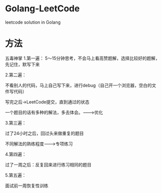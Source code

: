 # Golang-LeetCode
leetcode solution in Golang

# 方法

五毒神掌
1.第一遍：
5～15分钟思考，不会马上看高赞题解，选择比较好的题解，先记住，默写下来

2.第二遍：

不看别人的代码，马上自己写下来，进行debug（自己开一个浏览器，空白的文件写代码）

写完之后->LeetCode提交，直到通过的状态

一个题目的话有多种的解法，多去体会。--->优化

3.第三遍：

过了24小时之后，回过头来做重复的题目

不同解法的熟练程度--->专项练习

4.第四遍：

过了一周之后：反复回来进行练习相同的题目

5.第五遍：

面试前一周恢复性训练